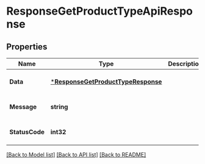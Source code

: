 # ResponseGetProductTypeApiResponse

## Properties
Name | Type | Description | Notes
------------ | ------------- | ------------- | -------------
**Data** | [***ResponseGetProductTypeResponse**](response.GetProductTypeResponse.md) |  | [optional] [default to null]
**Message** | **string** |  | [optional] [default to null]
**StatusCode** | **int32** |  | [optional] [default to null]

[[Back to Model list]](../README.md#documentation-for-models) [[Back to API list]](../README.md#documentation-for-api-endpoints) [[Back to README]](../README.md)


